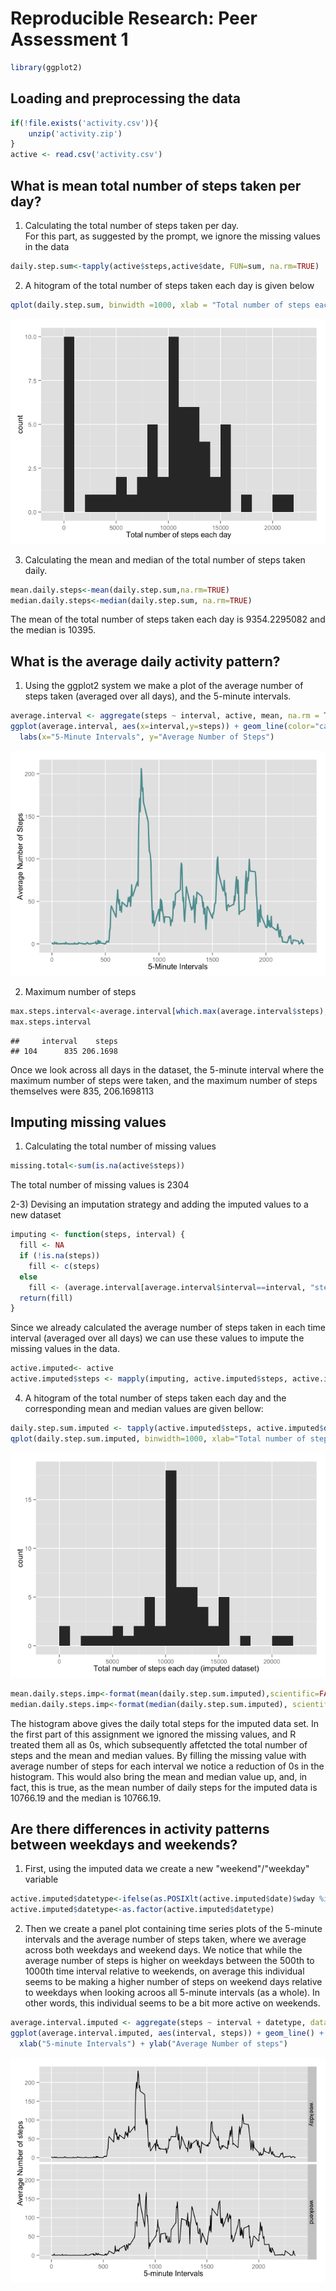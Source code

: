 # Reproducible Research: Peer Assessment 1


```r
library(ggplot2)
```

## Loading and preprocessing the data


```r
if(!file.exists('activity.csv')){
    unzip('activity.zip')
}
active <- read.csv('activity.csv')
```

## What is mean total number of steps taken per day?

1) Calculating the total number of steps taken per day.  
For this part, as suggested by the prompt, we ignore the missing values in the data


```r
daily.step.sum<-tapply(active$steps,active$date, FUN=sum, na.rm=TRUE)
```
2) A hitogram of the total number of steps taken each day is given below

```r
qplot(daily.step.sum, binwidth =1000, xlab = "Total number of steps each day")
```

![](PA1_template_files/figure-html/part2_2-1.png) 

3) Calculating the mean and median of the total number of steps taken daily.

```r
mean.daily.steps<-mean(daily.step.sum,na.rm=TRUE)
median.daily.steps<-median(daily.step.sum, na.rm=TRUE)
```
The mean of the total number of steps taken each day is 9354.2295082 and 
the median is 10395.



## What is the average daily activity pattern?

1) Using the ggplot2 system we make a plot of the average number of steps taken 
(averaged over all days), and the 5-minute intervals.

```r
average.interval <- aggregate(steps ~ interval, active, mean, na.rm = TRUE)
ggplot(average.interval, aes(x=interval,y=steps)) + geom_line(color="cadetblue",size=1) +  
  labs(x="5-Minute Intervals", y="Average Number of Steps")
```

![](PA1_template_files/figure-html/part3_1-1.png) 

2) Maximum number of steps


```r
max.steps.interval<-average.interval[which.max(average.interval$steps), ] 
max.steps.interval
```

```
##     interval    steps
## 104      835 206.1698
```
Once we look across all days in the dataset, the 5-minute interval where the 
maximum  number of steps were taken, and the maximum number of steps themselves were 835, 206.1698113


## Imputing missing values

1) Calculating the total number of missing values

```r
missing.total<-sum(is.na(active$steps))
```
The total number of missing values is 2304

2-3) Devising an imputation strategy and adding the imputed values to a new dataset


```r
imputing <- function(steps, interval) {
  fill <- NA
  if (!is.na(steps))
    fill <- c(steps)
  else
    fill <- (average.interval[average.interval$interval==interval, "steps"])
  return(fill)
}
```
Since we already calculated the average number of steps taken in each time interval (averaged over all days) we can use these values to impute the missing values in the data. 

```r
active.imputed<- active
active.imputed$steps <- mapply(imputing, active.imputed$steps, active.imputed$interval)
```
4) A hitogram of the total number of steps taken each day and the corresponding mean
and median values are given bellow:

```r
daily.step.sum.imputed <- tapply(active.imputed$steps, active.imputed$date, FUN=sum)
qplot(daily.step.sum.imputed, binwidth=1000, xlab="Total number of steps each day (imputed dataset)")
```

![](PA1_template_files/figure-html/part4_4-1.png) 

```r
mean.daily.steps.imp<-format(mean(daily.step.sum.imputed),scientific=FALSE)
median.daily.steps.imp<-format(median(daily.step.sum.imputed), scientific=FALSE)
```
The histogram above gives the daily total steps for the imputed data set. In the first
part of this assignment we ignored the missing values, and R treated them all as 0s, which 
subsequently affetcted the total number of steps and the mean and median values. By filling the 
missing value with average number of steps for each interval we notice a reduction of 0s in the histogram. This would also bring the mean and median value up, and, in fact, this is true, as the mean number of daily steps for the imputed data is 10766.19 and the median is 
10766.19.
 
## Are there differences in activity patterns between weekdays and weekends?
1) First, using the imputed data we create a new "weekend"/"weekday" variable

```r
active.imputed$datetype<-ifelse(as.POSIXlt(active.imputed$date)$wday %in% c(0,6), 'weekend', 'weekday')
active.imputed$datetype<-as.factor(active.imputed$datetype)
```
2) Then we create a panel plot containing time series plots of the 5-minute intervals and 
the average number of steps taken, where we average across both weekdays and weekend days.
We notice that while the average number of steps is higher on weekdays between the 500th to 1000th time interval relative to weekends, on average this individual seems to be making a higher number of steps on weekend days relative to weekdays when looking acroos all 5-minute intervals (as a whole). In other words, this individual seems to be a bit more active on weekends. 


```r
average.interval.imputed <- aggregate(steps ~ interval + datetype, data=active.imputed, mean)
ggplot(average.interval.imputed, aes(interval, steps)) + geom_line() + facet_grid(datetype ~ .) +
  xlab("5-minute Intervals") + ylab("Average Number of steps")
```

![](PA1_template_files/figure-html/part5_2-1.png) 
